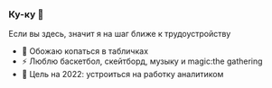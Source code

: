 ### Ку-ку 👋

Если вы здесь, значит я на шаг ближе к трудоустройству

- 🌱 Обожаю копаться в табличках
- ⚡ Люблю баскетбол, скейтборд, музыку и magic:the gathering
- 💬 Цель на 2022: устроиться на работку аналитиком
